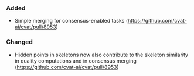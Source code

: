 ### Added

- Simple merging for consensus-enabled tasks
  (<https://github.com/cvat-ai/cvat/pull/8953>)

### Changed

- Hidden points in skeletons now also contribute to the skeleton similarity
  in quality computations and in consensus merging
  (<https://github.com/cvat-ai/cvat/pull/8953>)
